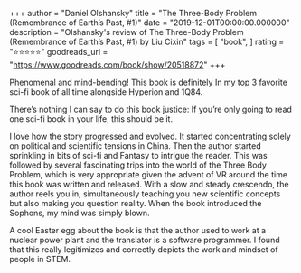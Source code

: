 +++
author = "Daniel Olshansky"
title = "The Three-Body Problem (Remembrance of Earth’s Past, #1)"
date = "2019-12-01T00:00:00.000000"
description = "Olshansky's review of The Three-Body Problem (Remembrance of Earth’s Past, #1) by Liu Cixin"
tags = [
    "book",
]
rating = "⭐⭐⭐⭐⭐"
goodreads_url = "https://www.goodreads.com/book/show/20518872"
+++

Phenomenal and mind-bending! This book is definitely In my top 3 favorite sci-fi book of all time alongside Hyperion and 1Q84.







There’s nothing I can say to do this book justice: If you’re only going to read one sci-fi book in your life, this should be it.







I love how the story progressed and evolved. It started concentrating solely on political and scientific tensions in China. Then the author started sprinkling in bits of sci-fi and Fantasy to intrigue the reader. This was followed by several fascinating trips into the world of the Three Body Problem, which is very appropriate given the advent of VR around the time this book was written and released. With a slow and steady crescendo, the author reels you in, simultaneously teaching you new scientific concepts but also making you question reality. When the book introduced the Sophons, my mind was simply blown.







A cool Easter egg about the book is that the author used to work at a nuclear power plant and the translator is a software programmer. I found that this really legitimizes and correctly depicts the work and mindset of people in STEM.
